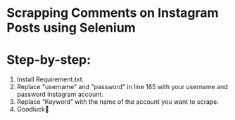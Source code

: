 # Scrapping Comments on Instagram Posts using Selenium

# Step-by-step:
1. Install Requirement.txt.
2. Replace "username" and "password" in line 165 with your username and password Instagram account.
3. Replace “Keyword” with the name of the account you want to scrape.
4. Goodluck🎉

